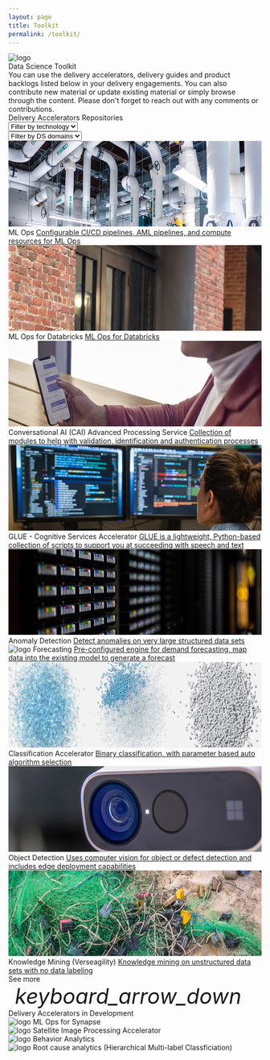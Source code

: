 ```yaml
---
layout: page
title: Toolkit
permalink: /toolkit/
---
```


<div>
    <div class="container-fluid">
          <img src="/images/toolkit/MSC19_paddingtonOffice_015.jpg" alt="logo">
    </div>
  <div class="title">Data Science Toolkit</div>
  <div class="home-paragraph">
  You can use the delivery accelerators, delivery guides and product backlogs listed below in your delivery engagements. You can also contribute new material or update existing material or simply browse through the content. Please don't forget to reach out with any comments or contributions.</div>
  <div class="subtitle toolkit-borders"> Delivery Accelerators Repositories 
    <div class="dropdowns-container">
    <div class="custom-select">
      <select class="toolkit-select">
        <option value="" selected disabled hidden>Filter by technology</option>
        <option value="1">Option 1</option>
        <option value="2">Option 2</option>
        <option value="3">Option 3</option>
      </select>
    </div>
    <div class="custom-select">
      <select class="toolkit-select">
        <option value="" selected disabled hidden>Filter by DS domains</option>
        <option value="1">Option 1</option>
        <option value="2">Option 2</option>
        <option value="3">Option 3</option>
      </select>
    </div>
  </div>
  </div>

  <div class="toolkit-cards">
    <div class="toolkit-row">
      <!--ML Ops-->
      <div class="toolkit-card left">
        <img src="/images/ml-ops/MDC19_cooling_002.jpg" alt="white pipes" height="170" style="width:100%;">
        <span class="toolkit-card-title">ML Ops</span>
        <a class="toolkit-card-content" href="/ml-ops/">Configurable CI/CD pipelines, AML pipelines, and compute resources for ML Ops</a>
      </div>
      <!--ML Ops for Databricks-->
      <div class="toolkit-card right">
        <img src="/images/ml-ops-for-databricks/CLO20b_Aline_cafe_outside_002.jpg" alt="brick walls" height="170" style="width:100%;">
        <span class="toolkit-card-title">ML Ops for Databricks</span>
        <a class="toolkit-card-content" href="/ml-ops-for-databricks/">ML Ops for Databricks</a>
      </div>
    </div>
    <div class="toolkit-row">
      <!--Conversational AI-->
      <div class="toolkit-card left">
        <img src="/images/conversational-AI/M365CO19_SMB_iPhone_245.jpg" alt="logo" height="170" style="width:100%;">
        <span class="toolkit-card-title">Conversational AI (CAI) Advanced Processing Service</span>
        <a class="toolkit-card-content" href="/conversational-AI/">Collection of modules to help with validation, identification and authentication processes</a>
      </div>
      <!--GLUE-->
      <div class="toolkit-card right">
        <img src="/images/GLUE-accelerator/CLO20b_Sylvie_office_night_001.jpg" alt="logo" height="170" style="width:100%;">
        <span class="toolkit-card-title">GLUE - Cognitive Services Accelerator</span>
        <a class="toolkit-card-content" href="/GLUE-accelerator/">GLUE is a lightweight, Python-based collection of scripts to support you at succeeding with speech and text</a>
      </div>
    </div>
     <div class="toolkit-row">
      <!--Anomaly detection-->
      <div class="toolkit-card left">
        <img src="/images/anomaly-detection/MDC19_tapeTight_002.jpg" alt="logo" height="170" style="width:100%;">
        <span class="toolkit-card-title">Anomaly Detection</span>
        <a class="toolkit-card-content" href="/anomaly-detection/">Detect anomalies on very large structured data sets</a>
      </div>
      <!--Forecasting-->
      <div class="toolkit-card right">
        <img src="/images/forecasting/CLO18_cafeWork_003.jpg" alt="logo" height="170" style="width:100%;">
        <span class="toolkit-card-title">Forecasting</span>
        <a class="toolkit-card-content" href="/forecasting/">Pre-configured engine for demand forecasting, map data into the existing model to generate a forecast</a>
      </div>
    </div>
    <div class="toolkit-row">
      <!--Classification-->
      <div class="toolkit-card left">
        <img src="/images/classification-accelerator/PCA22_OceanPlasticMouse_Feature_06_RGB.jpg" alt="logo" height="170" style="width:100%;">
        <span class="toolkit-card-title">Classification Accelerator</span>
        <a class="toolkit-card-content" href="/classification-accelerator/">Binary classification, with parameter based auto algorithm selection</a>
      </div>
      <!--Object Detection-->
      <div class="toolkit-card right">
        <img src="/images/object-detection/CLO19_azureKinectDK_008.jpg" alt="logo" height="170" style="width:100%;">
        <span class="toolkit-card-title">Object Detection</span>
        <a class="toolkit-card-content" href="/object-detection/">Uses computer vision for object or defect detection and includes edge deployment capabilities</a>
      </div>
    </div>
    <div class="toolkit-row">
      <!--Verseagility-->
      <div class="toolkit-card left">
        <img src="/images/verseagility/MSC18_scenicsLiberia_002.jpg" alt="logo" height="170" style="width:100%;">
        <span class="toolkit-card-title">Knowledge Mining (Verseagility)</span>
        <a class="toolkit-card-content" href="/verseagility/">Knowledge mining on unstructured data sets with no data labeling</a>
      </div>
      <!--Placeholder for delivery accelerator toolkit card on right-->
    </div>
  </div>

  <div class="subtitle borders" style="margin-top:0px">
    <!--Placeholder for See More drop-down to expand toolkit rows-->
    <!--TODO: to implement functionality per above toolkit rows and limit number of toolkit rows shown by default to 3 rows-->
    <div class="see-more">
      <span class="see-more-text">See more</span>
      <i class="material-icons" style="margin-bottom:0px; font-size: 42px; border-left: 3px solid white; padding-left: 10px;">keyboard_arrow_down</i>
    </div>
  </div>

  <div class="subtitle">
    Delivery Accelerators in Development
  </div>

<div class="delivery-accelerators">
  <div class="delivery-accelerators-card">
      <img src="../images/synapse.png" alt="logo">
      <span class="toolkit-card-content">ML Ops for Synapse</span>
  </div>
  <div class="delivery-accelerators-card">
      <img src="../images/satellite.png" alt="logo">
      <span class="toolkit-card-content">Satellite Image Processing Accelerator</span>
  </div>
  <div class="delivery-accelerators-card">
      <img src="../images/behavior-analytics.png" alt="logo">
      <span class="toolkit-card-content">Behavior Analytics</span>
  </div>
  <div class="delivery-accelerators-card">
      <img src="../images/root-cause.png" alt="logo">
      <span class="toolkit-card-content">Root cause analytics (Hierarchical Multi-label Classficiation)</span>
  </div>
</div>


</div>